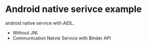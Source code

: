 # Android native serivce example

android native service with AIDL.

- Without JNI. 
- Communication Natvie Service with Binder API
